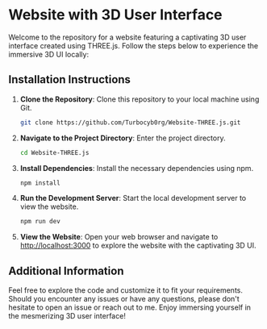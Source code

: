 # Website with 3D User Interface

Welcome to the repository for a website featuring a captivating 3D user interface created using THREE.js. Follow the steps below to experience the immersive 3D UI locally:

## Installation Instructions

1. **Clone the Repository**: Clone this repository to your local machine using Git.

    ```bash
    git clone https://github.com/Turbocyb0rg/Website-THREE.js.git
    ```

2. **Navigate to the Project Directory**: Enter the project directory.

    ```bash
    cd Website-THREE.js
    ```

3. **Install Dependencies**: Install the necessary dependencies using npm.

    ```bash
    npm install
    ```

4. **Run the Development Server**: Start the local development server to view the website.

    ```bash
    npm run dev
    ```

5. **View the Website**: Open your web browser and navigate to [http://localhost:3000](http://localhost:3000) to explore the website with the captivating 3D UI.

## Additional Information

Feel free to explore the code and customize it to fit your requirements. Should you encounter any issues or have any questions, please don't hesitate to open an issue or reach out to me. Enjoy immersing yourself in the mesmerizing 3D user interface!
